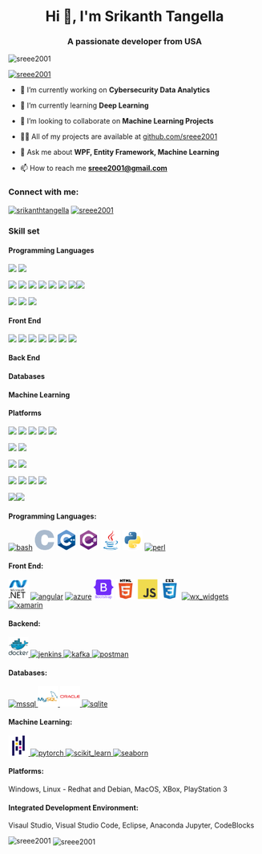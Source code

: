 <!--
**sreee2001/sreee2001** is a ✨ _special_ ✨ repository because its `README.md` (this file) appears on your GitHub profile.

Here are some ideas to get you started:

- 🔭 I’m currently working on ...
- 🌱 I’m currently learning ...
- 👯 I’m looking to collaborate on ...
- 🤔 I’m looking for help with ...
- 💬 Ask me about ...
- 📫 How to reach me: ...
- 😄 Pronouns: ...
- ⚡ Fun fact: ...
-->
<h1 align="center">Hi 👋, I'm Srikanth Tangella</h1>
<h3 align="center">A passionate developer from USA</h3>

<p align="left"> <img src="https://komarev.com/ghpvc/?username=sreee2001&label=Profile%20views&color=0e75b6&style=flat" alt="sreee2001" /> </p>

<p align="left"> <a href="https://github.com/ryo-ma/github-profile-trophy"><img src="https://github-profile-trophy.vercel.app/?username=sreee2001" alt="sreee2001" /></a> </p>

- 🔭 I’m currently working on **Cybersecurity Data Analytics**

- 🌱 I’m currently learning **Deep Learning**

- 👯 I’m looking to collaborate on **Machine Learning Projects**

- 👨‍💻 All of my projects are available at [github.com/sreee2001](https://github.com/sreee2001)

- 💬 Ask me about **WPF, Entity Framework, Machine Learning**

- 📫 How to reach me **sreee2001@gmail.com**

### Connect with me:
  <p align="left">
    <a href="https://linkedin.com/in/srikanthtangella" target="blank"><img align="center" src="https://raw.githubusercontent.com/rahuldkjain/github-profile-readme-generator/master/src/images/icons/Social/linked-in-alt.svg" alt="srikanthtangella" height="30" width="40" /></a>
    <a href="https://www.leetcode.com/sreee2001" target="blank"><img align="center" src="https://raw.githubusercontent.com/rahuldkjain/github-profile-readme-generator/master/src/images/icons/Social/leet-code.svg" alt="sreee2001" height="30" width="40" /></a>
  </p>

### Skill set

#### Programming Languages
<img src="https://img.shields.io/badge/C%23-Advanced-blue" > <img src="https://img.shields.io/badge/C++-Advanced-blue" >

<img src="https://img.shields.io/badge/C-Intermediate-orange" > <img src="https://img.shields.io/badge/Java-Intermediate-orange" > <img src="https://img.shields.io/badge/Python-Intermediate-orange" > <img src="https://img.shields.io/badge/Bash-Intermediate-orange" > <img src="https://img.shields.io/badge/Powershell-Intermediate-orange" > <img src="https://img.shields.io/badge/Bootstrap-Intermediate-orange" > <img src="https://img.shields.io/badge/HTML5-Intermediate-orange" ><img src="https://img.shields.io/badge/CSS_3-Intermediate-orange" >

<img src="https://img.shields.io/badge/Perl-Proficient-yellow" > <img src="https://img.shields.io/badge/LUA-Proficient-yellow" > <img src="https://img.shields.io/badge/TCL%2FTK-Proficient-yellow" > 

#### Front End
<img src="https://img.shields.io/badge/DotNet_Framework-Advanced-blue" > <img src="https://img.shields.io/badge/DotNet_Core-Advanced-blue" > <img src="https://img.shields.io/badge/WPF-Advanced-blue" >
<img src="https://img.shields.io/badge/Xamarin-Intermediate-orange" >
<img src="https://img.shields.io/badge/MaUI-Intermediate-orange" > <img src="https://img.shields.io/badge/Cocoa-Intermediate-orange" > <img src="https://img.shields.io/badge/Swift-Intermediate-orange" >


#### Back End

#### Databases

#### Machine Learning

#### Platforms
<img src="https://img.shields.io/badge/Windows-Advanced-blue" > <img src="https://img.shields.io/badge/Linux-Intermediate-orange" > <img src="https://img.shields.io/badge/MacOS-Intermediate-orange" > <img src="https://img.shields.io/badge/XBox-Intermediate-orange" > <img src="https://img.shields.io/badge/Playstation3-Proficient-yellow" >


 <img src="https://img.shields.io/badge/C++/STL-Advanced-blue" >
<img src="https://img.shields.io/badge/C++_DirectX-Intermediate-orange" >

<img src="https://img.shields.io/badge/EntityFramework-Advanced-blue" > <img src="https://img.shields.io/badge/EF_CodeFirst-Advanced-blue" >

<img src="https://img.shields.io/badge/Python-Intermediate-orange" > <img src="https://img.shields.io/badge/Java-Intermediate-orange" >
<img src="https://img.shields.io/badge/Python-Intermediate-orange" > <img src="https://img.shields.io/badge/Java-Intermediate-orange" >

<img src="https://img.shields.io/badge/Perl-Proficient-yellow" ><img src="https://img.shields.io/badge/LUA-Proficient-yellow" >

<!-- <img src="https://img.shields.io/badge/C%23-Advanced-blue?style=for-the-badge&logo=c%23&logoColor=white" alt="CSharp Proficiency"> -->
<!--<img src="https://img.shields.io/badge/C++-Advanced-blue?style=for-the-badge&logo=c++&logoColor=white" alt="C++ Proficiency"> -->
<!--
*   C\#: <img src="https://img.shields.io/badge/CSharp-Advanced-blue?style=for-the-badge&logo=csharp&logoColor=white" alt="CSharp Proficiency">
*   Python: <img src="https://img.shields.io/badge/Python-Advanced-blue?style=for-the-badge&logo=python&logoColor=white" alt="Python Proficiency">
*   JavaScript: <img src="https://img.shields.io/badge/JavaScript-Proficient-yellow?style=for-the-badge&logo=javascript&logoColor=black" alt="JavaScript Proficiency">
*   Java: <img src="https://img.shields.io/badge/Java-Intermediate-orange?style=for-the-badge&logo=java&logoColor=white" alt="Java Proficiency">

| Language  | Proficiency |
| ------------- | ------------- |
| <a href="https://www.w3schools.com/cs/" target="_blank" rel="noreferrer"><img src="https://raw.githubusercontent.com/devicons/devicon/master/icons/csharp/csharp-original.svg" alt="csharp" width="40" height="40"/></a> | <img src="https://img.shields.io/badge/Advanced-blue?style=for-the-badge&logoColor=white" alt="Proficiency">  
| <a href="https://www.w3schools.com/cpp/" target="_blank" rel="noreferrer"><img src="https://raw.githubusercontent.com/devicons/devicon/master/icons/cplusplus/cplusplus-original.svg" alt="cplusplus" width="40" height="40"/></a> | <img src="https://img.shields.io/badge/Advanced-blue?style=for-the-badge&logoColor=white" alt="Proficiency">

-->

<h4 align="left">Programming Languages:</h4>
  <p align="left">
    <a href="https://www.gnu.org/software/bash/" target="_blank" rel="noreferrer"><img src="https://www.vectorlogo.zone/logos/gnu_bash/gnu_bash-icon.svg" alt="bash" width="40" height="40"/></a>
    <a href="https://www.cprogramming.com/" target="_blank" rel="noreferrer"><img src="https://raw.githubusercontent.com/devicons/devicon/master/icons/c/c-original.svg" alt="c" width="40" height="40"/></a>
    <a href="https://www.w3schools.com/cpp/" target="_blank" rel="noreferrer"><img src="https://raw.githubusercontent.com/devicons/devicon/master/icons/cplusplus/cplusplus-original.svg" alt="cplusplus" width="40" height="40"/></a>
    <a href="https://www.w3schools.com/cs/" target="_blank" rel="noreferrer"><img src="https://raw.githubusercontent.com/devicons/devicon/master/icons/csharp/csharp-original.svg" alt="csharp" width="40" height="40"/></a>
    <a href="https://www.java.com" target="_blank" rel="noreferrer"><img src="https://raw.githubusercontent.com/devicons/devicon/master/icons/java/java-original.svg" alt="java" width="40" height="40"/></a>
    <a href="https://www.python.org" target="_blank" rel="noreferrer"><img src="https://raw.githubusercontent.com/devicons/devicon/master/icons/python/python-original.svg" alt="python" width="40" height="40"/></a>
    <a href="https://www.perl.org/" target="_blank" rel="noreferrer"><img src="https://api.iconify.design/logos-perl.svg" alt="perl" width="40" height="40"/></a>
  </p>
<h4 align="left">Front End:</h4>
  <p align="left">
    <a href="https://dotnet.microsoft.com/" target="_blank" rel="noreferrer"><img src="https://raw.githubusercontent.com/devicons/devicon/master/icons/dot-net/dot-net-original-wordmark.svg" alt="dotnet" width="40" height="40"/></a>
    <a href="https://angular.io" target="_blank" rel="noreferrer"><img src="https://angular.io/assets/images/logos/angular/angular.svg" alt="angular" width="40" height="40"/></a>
    <a href="https://azure.microsoft.com/en-in/" target="_blank" rel="noreferrer"><img src="https://www.vectorlogo.zone/logos/microsoft_azure/microsoft_azure-icon.svg" alt="azure" width="40" height="40"/></a>
    <a href="https://getbootstrap.com" target="_blank" rel="noreferrer"><img src="https://raw.githubusercontent.com/devicons/devicon/master/icons/bootstrap/bootstrap-plain-wordmark.svg" alt="bootstrap" width="40" height="40"/></a>
    <a href="https://www.w3.org/html/" target="_blank" rel="noreferrer"><img src="https://raw.githubusercontent.com/devicons/devicon/master/icons/html5/html5-original-wordmark.svg" alt="html5" width="40" height="40"/></a>
    <a href="https://developer.mozilla.org/en-US/docs/Web/JavaScript" target="_blank" rel="noreferrer"><img src="https://raw.githubusercontent.com/devicons/devicon/master/icons/javascript/javascript-original.svg" alt="javascript" width="40" height="40"/></a>
    <a href="https://www.w3schools.com/css/" target="_blank" rel="noreferrer"><img src="https://raw.githubusercontent.com/devicons/devicon/master/icons/css3/css3-original-wordmark.svg" alt="css3" width="40" height="40"/></a>
    <a href="https://www.wxwidgets.org/" target="_blank" rel="noreferrer"><img src="https://upload.wikimedia.org/wikipedia/commons/b/bb/WxWidgets.svg" alt="wx_widgets" width="40" height="40"/></a>
    <a href="https://dotnet.microsoft.com/apps/xamarin" target="_blank" rel="noreferrer"><img src="https://raw.githubusercontent.com/detain/svg-logos/780f25886640cef088af994181646db2f6b1a3f8/svg/xamarin.svg" alt="xamarin" width="40" height="40"/></a>
  </p>
<h4 align="left">Backend:</h4>
  <p align="left">
    <a href="https://www.docker.com/" target="_blank" rel="noreferrer">
      <img src="https://raw.githubusercontent.com/devicons/devicon/master/icons/docker/docker-original-wordmark.svg" alt="docker" width="40" height="40"/>
    </a>
    <a href="https://www.jenkins.io" target="_blank" rel="noreferrer">
      <img src="https://www.vectorlogo.zone/logos/jenkins/jenkins-icon.svg" alt="jenkins" width="40" height="40"/>
    </a>
    <a href="https://kafka.apache.org/" target="_blank" rel="noreferrer">
      <img src="https://www.vectorlogo.zone/logos/apache_kafka/apache_kafka-icon.svg" alt="kafka" width="40" height="40"/>
    </a>
    <a href="https://postman.com" target="_blank" rel="noreferrer">
      <img src="https://www.vectorlogo.zone/logos/getpostman/getpostman-icon.svg" alt="postman" width="40" height="40"/>
    </a>
  </p>
<h4 align="left">Databases:</h4>
  <p align="left">
    <a href="https://www.microsoft.com/en-us/sql-server" target="_blank" rel="noreferrer">
      <img src="https://www.svgrepo.com/show/303229/microsoft-sql-server-logo.svg" alt="mssql" width="40" height="40"/>
    </a>
    <a href="https://www.mysql.com/" target="_blank" rel="noreferrer">
      <img src="https://raw.githubusercontent.com/devicons/devicon/master/icons/mysql/mysql-original-wordmark.svg" alt="mysql" width="40" height="40"/>
    </a>
    <a href="https://www.oracle.com/" target="_blank" rel="noreferrer">
      <img src="https://raw.githubusercontent.com/devicons/devicon/master/icons/oracle/oracle-original.svg" alt="oracle" width="40" height="40"/>
    </a>
    <a href="https://www.sqlite.org/" target="_blank" rel="noreferrer">
      <img src="https://www.vectorlogo.zone/logos/sqlite/sqlite-icon.svg" alt="sqlite" width="40" height="40"/>
    </a>
  </p>
<h4 align="left">Machine Learning:</h4>
  <p align="left">
    <a href="https://pandas.pydata.org/" target="_blank" rel="noreferrer">
      <img src="https://raw.githubusercontent.com/devicons/devicon/2ae2a900d2f041da66e950e4d48052658d850630/icons/pandas/pandas-original.svg" alt="pandas" width="40" height="40"/>
    </a>
    <a href="https://pytorch.org/" target="_blank" rel="noreferrer">
      <img src="https://www.vectorlogo.zone/logos/pytorch/pytorch-icon.svg" alt="pytorch" width="40" height="40"/>
    </a>
    <a href="https://scikit-learn.org/" target="_blank" rel="noreferrer">
      <img src="https://upload.wikimedia.org/wikipedia/commons/0/05/Scikit_learn_logo_small.svg" alt="scikit_learn" width="40" height="40"/>
    </a>
    <a href="https://seaborn.pydata.org/" target="_blank" rel="noreferrer">
      <img src="https://seaborn.pydata.org/_images/logo-mark-lightbg.svg" alt="seaborn" width="40" height="40"/>
    </a>
  </p>
<h4 align="left">Platforms:</h4>
  <p align="left">
    Windows, Linux - Redhat and Debian, MacOS, XBox, PlayStation 3
  </p>
<h4 align="left">Integrated Development Environment:</h4>
  <p align="left">
    Visaul Studio, Visual Studio Code, Eclipse, Anaconda Jupyter, CodeBlocks
  </p>

<p><img align="left" src="https://github-readme-stats.vercel.app/api/top-langs?username=sreee2001&show_icons=true&locale=en&layout=compact" alt="sreee2001" /></p>

<p>&nbsp;<img align="center" src="https://github-readme-stats.vercel.app/api?username=sreee2001&show_icons=true&locale=en" alt="sreee2001" /></p>

<!--
<p><img align="center" src="https://github-readme-streak-stats.herokuapp.com/?user=sreee2001&" alt="sreee2001" /></p>
-->

